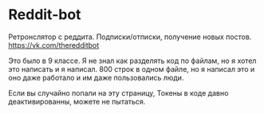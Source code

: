 # Reddit-bot
Ретронслятор с реддита. Подписки/отписки, получение новых постов. https://vk.com/theredditbot


Это было в 9 классе. Я не знал как разделять код по файлам, но я хотел это написать и я написал. 800 строк в одном файле, но я написал это и оно даже работало и им даже пользовались люди.

Если вы случайно попали на эту страницу, Токены в коде давно деактивированны, можете не пытаться.
